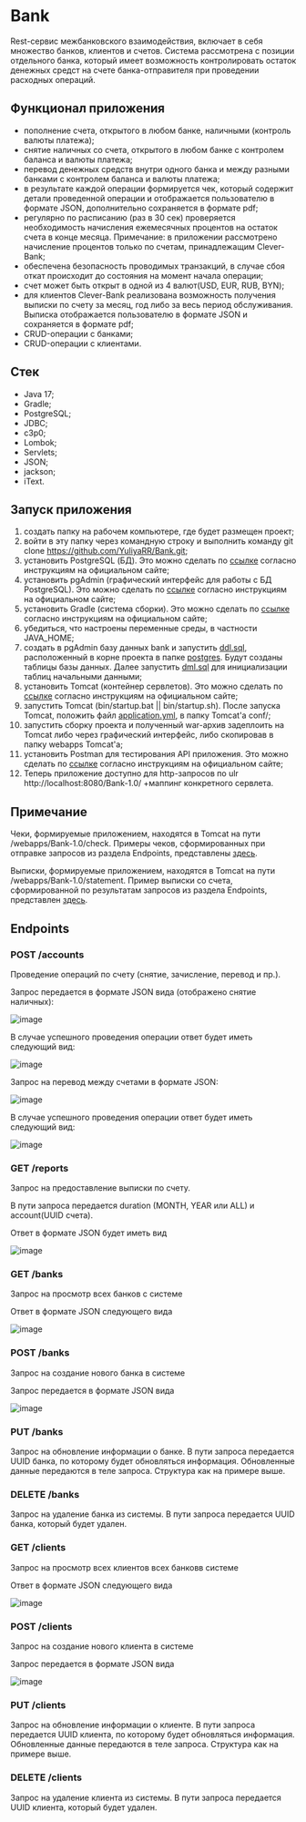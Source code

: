 # Bank
Rest-сервис межбанковского взаимодействия, включает в себя множество банков, клиентов и счетов. 
Система рассмотрена с позиции отдельного банка, который имеет возможность контролировать остаток денежных средст на счете банка-отправителя при проведении расходных операций.

## Функционал приложения
- пополнение счета, открытого в любом банке, наличными (контроль валюты платежа);
- снятие наличных со счета, открытого в любом банке с контролем баланса и валюты платежа;
- перевод денежных средств внутри одного банка и между разными банками с контролем баланса и валюты платежа;
- в результате каждой операции формируется чек, который содержит детали проведенной операции и отображается пользователю в формате JSON, дополнительно сохраняется в формате pdf;
- регулярно по расписанию (раз в 30 сек) проверяется необходимость начисления ежемесячных процентов на остаток счета в конце месяца.
  Примечание: в приложении рассмотрено начисление процентов только по счетам, принадлежащим Clever-Bank;
- обеспечена безопасность проводимых транзакций, в случае сбоя откат происходит до состояния на момент начала операции;
- счет может быть открыт в одной из 4 валют(USD, EUR, RUB, BYN);
- для клиентов Clever-Bank реализована возможность получения выписки по счету за месяц, год либо за весь период обслуживания.
  Выписка отображается пользователю в формате JSON и сохраняется в формате pdf;
- CRUD-операции с банками;
- CRUD-операции с клиентами.

## Стек
- Java 17;
- Gradle;
- PostgreSQL;
- JDBC;
- c3p0;
- Lombok;
- Servlets;
- JSON;
- jackson;
- iText.

 ## Запуск приложения
1. создать папку на рабочем компьютере, где будет размещен проект;
2. войти в эту папку через командную строку и выполнить команду git clone https://github.com/YuliyaRR/Bank.git;
3. установить PostgreSQL (БД). Это можно сделать по [ссылке](https://www.postgresql.org/download/) согласно инструкциям на официальном сайте;
4. установить pgAdmin (графический интерфейс для работы с БД PostgreSQL). Это можно сделать по [ссылке](https://www.pgadmin.org/download/) согласно инструкциям на официальном сайте;
5. установить Gradle (система сборки). Это можно сделать по [ссылке](https://gradle.org/install/) согласно инструкциям на официальном сайте;
6. убедиться, что настроены переменные среды, в частности JAVA_HOME;
7. создать в pgAdmin базу данных bank и запустить [ddl.sql](https://github.com/YuliyaRR/Bank/blob/master/postgresql/ddl.sql), расположенный в корне проекта в папке [postgres](https://github.com/YuliyaRR/Bank/tree/master/postgresql). Будут созданы таблицы базы данных. Далее запустить [dml.sql](https://github.com/YuliyaRR/Bank/blob/master/postgresql/dml.sql) для инициализации таблиц начальными данными;
8. установить Tomcat (контейнер сервлетов). Это можно сделать по [ссылке](https://tomcat.apache.org/download-80.cgi) согласно инструкциям на официальном сайте;
9. запустить Tomcat (bin/startup.bat || bin/startup.sh). После запуска Tomcat, положить файл [application.yml](https://github.com/YuliyaRR/Bank/blob/master/src/main/resources/application.yml), в папку Tomcat'a conf/;
10. запустить сборку проекта и полученный war-архив задеплоить на Tomcat либо через графический интерфейс, либо скопировав в папку webapps Tomcat'a;
11. установить Postman для тестирования API приложения. Это можно сделать по [ссылке](https://www.postman.com/downloads/) согласно инструкциям на официальном сайте;
12. Теперь приложение доступно для http-запросов по ulr http://localhost:8080/Bank-1.0/ +маппинг конкретного сервлета.

  ## Примечание
 Чеки, формируемые приложением, находятся в Tomcat на пути /webapps/Bank-1.0/check. Примеры чеков, сформированных при отправке запросов из раздела Endpoints, представлены [здесь](https://github.com/YuliyaRR/Bank/tree/master/example_pdf_doc/check).
 
 Выписки, формируемые приложением, находятся в Tomcat на пути /webapps/Bank-1.0/statement. Пример выписки со счета, сформированной по результатам запросов из раздела Endpoints, представлен [здесь](https://github.com/YuliyaRR/Bank/tree/master/example_pdf_doc/statement).
 
 ## Endpoints
 ### POST /accounts
 Проведение операций по счету (снятие, зачисление, перевод и пр.).
 
 Запрос передается в формате JSON вида (отображено снятие наличных):
 
![image](https://github.com/YuliyaRR/Bank/assets/110600085/1ef5b414-d662-4f0b-a093-35bbb55dc860)

В случае успешного проведения операции ответ будет иметь следующий вид:
 
![image](https://github.com/YuliyaRR/Bank/assets/110600085/c327ffa2-58e2-4991-ad55-72160ccfc630)

 Запрос на перевод между счетами в формате JSON:

![image](https://github.com/YuliyaRR/Bank/assets/110600085/f94f19d4-403b-4b9c-9e76-9b911331aedf)

 В случае успешного проведения операции ответ будет иметь следующий вид:
 
![image](https://github.com/YuliyaRR/Bank/assets/110600085/7cef6e5e-d447-418c-8578-29e3db73fc33)

 ### GET /reports
 Запрос на предоставление выписки по счету.
 
 В пути запроса передается duration (MONTH, YEAR или ALL) и account(UUID счета).

 Ответ в формате JSON будет иметь вид

![image](https://github.com/YuliyaRR/Bank/assets/110600085/58cb9cb0-dd24-43b7-a210-f7057a0da534)

 ### GET /banks
 Запрос на просмотр всех банков с системе
 
 Ответ в формате JSON следующего вида
 
 ![image](https://github.com/YuliyaRR/Bank/assets/110600085/ba88d6fb-4a38-4a44-9db0-1e1822fe634b)

 ### POST /banks
 Запрос на создание нового банка в системе 

 Запрос передается в формате JSON вида

 ![image](https://github.com/YuliyaRR/Bank/assets/110600085/327db3e1-147c-4bd3-9800-8fcc0ead0116)

 ### PUT /banks
 Запрос на обновление информации о банке.
 В пути запроса передается UUID банка, по которому будет обновляться информация. Обновленные данные передаются в теле запроса. Структура как на примере выше.

 ### DELETE /banks
 Запрос на удаление банка из системы. В пути запроса передается UUID банка, который будет удален.

 ### GET /clients
 Запрос на просмотр всех клиентов всех банковв системе
 
 Ответ в формате JSON следующего вида
 
 ![image](https://github.com/YuliyaRR/Bank/assets/110600085/3f39afc1-8637-4528-b97b-49a1da176177)

### POST /clients
Запрос на создание нового клиента в системе 

Запрос передается в формате JSON вида

![image](https://github.com/YuliyaRR/Bank/assets/110600085/5e6a89c2-990b-4ebf-a45e-e54bb01ac59c)

 ### PUT /clients
 Запрос на обновление информации о клиенте.
 В пути запроса передается UUID клиента, по которому будет обновляться информация. Обновленные данные передаются в теле запроса. Структура как на примере выше.

 ### DELETE /clients
 Запрос на удаление клиента из системы. В пути запроса передается UUID клиента, который будет удален.


 
 


 





  

